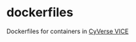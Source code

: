 # dockerfiles
Dockerfiles for containers in [CyVerse VICE](https://cyverse-visual-interactive-computing-environment.readthedocs-hosted.com/en/latest/)
